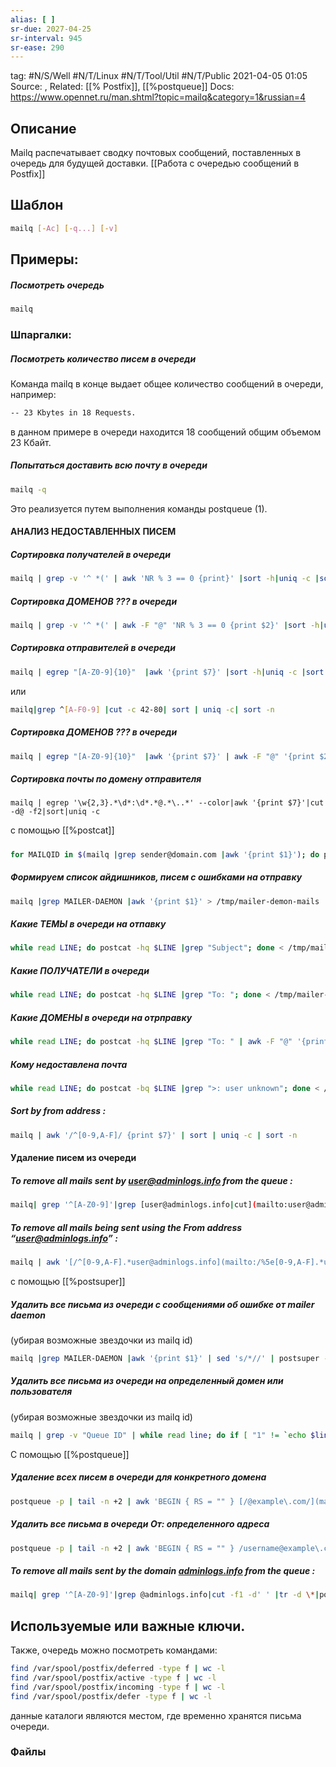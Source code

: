 ```yaml
---
alias: [ ]
sr-due: 2027-04-25
sr-interval: 945
sr-ease: 290
---
```

tag: #N/S/Well #N/T/Linux #N/T/Tool/Util #N/T/Public 
2021-04-05 01:05
Source: , 
Related: [[% Postfix]], [[%postqueue]]
Docs: https://www.opennet.ru/man.shtml?topic=mailq&category=1&russian=4

## Описание
Mailq распечатывает сводку почтовых сообщений, поставленных в очередь для будущей доставки.
[[Работа с очередью сообщений в Postfix]]

## Шаблон
```bash
mailq [-Ac] [-q...] [-v]  
```
## Примеры: 
##### Посмотреть очередь
```bash
mailq 
```
### Шпаргалки:
##### Посмотреть количество писем в очереди
Команда mailq в конце выдает общее количество сообщений в очереди, например:
```bash
-- 23 Kbytes in 18 Requests.
```
 в данном примере в очереди находится 18 сообщений общим объемом 23 Кбайт.
##### Попытаться доставить всю почту в очереди
```bash
mailq -q
```
Это реализуется путем выполнения команды postqueue (1).

#### АНАЛИЗ НЕДОСТАВЛЕННЫХ ПИСЕМ
##### Сортировка получателей в очереди
```bash
mailq | grep -v '^ *(' | awk 'NR % 3 == 0 {print}' |sort -h|uniq -c |sort -h
```
##### Сортировка ДОМЕНОВ ??? в очереди
```bash
mailq | grep -v '^ *(' | awk -F "@" 'NR % 3 == 0 {print $2}' |sort -h|uniq -c |sort -h
```
##### Сортировка отправителей в очереди
```bash
mailq | egrep "[A-Z0-9]{10}"  |awk '{print $7}' |sort -h|uniq -c |sort -h
```
или
```bash
mailq|grep ^[A-F0-9] |cut -c 42-80| sort | uniq -c| sort -n
```
##### Cортировка ДОМЕНОВ ??? в очереди
```bash
mailq | egrep "[A-Z0-9]{10}"  |awk '{print $7}' | awk -F "@" '{print $2}'|sort -h|uniq -c |sort -h
```
##### Сортировка почты по домену отправителя
```
mailq | egrep '\w{2,3}.*\d*:\d*.*@.*\..*' --color|awk '{print $7}'|cut -d@ -f2|sort|uniq -c
```

с помощью [[%postcat]]
##### 
```bash
for MAILQID in $(mailq |grep sender@domain.com |awk '{print $1}'); do postcat -hq $MAILQID |grep "^To: "; done
```
##### Формируем список айдишников, писем с ошибками на отправку
```bash
mailq |grep MAILER-DAEMON |awk '{print $1}' > /tmp/mailer-demon-mails
```
##### Какие ТЕМЫ в очереди на отпавку
```bash
while read LINE; do postcat -hq $LINE |grep "Subject"; done < /tmp/mailer-demon-mails | uniq -c
```
##### Какие ПОЛУЧАТЕЛИ в очереди
```bash
while read LINE; do postcat -hq $LINE |grep "To: "; done < /tmp/mailer-demon-mails |sort |uniq -c |sort -h
```
##### Какие ДОМЕНЫ в очереди на отрправку
```bash
while read LINE; do postcat -hq $LINE |grep "To: " | awk -F "@" '{print $2}'; done < /tmp/mailer-demon-mails |sort |uniq -c |sort -h
```
##### Кому недоставлена почта
```bash
while read LINE; do postcat -bq $LINE |grep ">: user unknown"; done < /tmp/mailer-demon-mails |sort -h |uniq -c |sort -h
```
##### Sort by from address :
```bash
mailq | awk '/^[0-9,A-F]/ {print $7}' | sort | uniq -c | sort -n
```


#### Удаление писем из очереди
##### To remove all mails sent by [user@adminlogs.info](mailto:user@adminlogs.info) from the queue :
```bash
mailq| grep '^[A-Z0-9]'|grep [user@adminlogs.info|cut](mailto:user@adminlogs.info|cut) -f1 -d' ' |tr -d \*|postsuper -d -
```
##### To remove all mails being sent using the From address “[user@adminlogs.info](mailto:user@adminlogs.info)” :
```bash
mailq | awk '[/^[0-9,A-F].*user@adminlogs.info](mailto:/%5e[0-9,A-F].*user@adminlogs.info) / {print $1}' | cut -d '!' -f 1 | postsuper -d -
```

с помощью [[%postsuper]]
##### Удалить все письма из очереди с сообщениями об ошибке от mailer daemon
(убирая возможные звездочки из mailq id)  
```bash
mailq |grep MAILER-DAEMON |awk '{print $1}' | sed 's/*//' | postsuper -d -
```
##### Удалить все письма из очереди на определенный домен или пользователя
(убирая возможные звездочки из mailq id)  
```bash
mailq | grep -v "Queue ID" | while read line; do if [ "1" != `echo $line | wc -m` ]; then echo -n " "$line; else echo""; fi ; done | grep "Connection frequency limited" | grep '@news.ubisoft.com' | awk '{print $1}' | sed 's/*//' | postsuper -d -
```

С помощью [[%postqueue]]
##### Удаление всех писем в очереди для конкретного домена
```bash
postqueue -p | tail -n +2 | awk 'BEGIN { RS = "" } [/@example\.com/](mailto:/@example\.com/) { print $1 }' | tr -d '*!' | postsuper -d -
```
##### Удалить все письма в очереди От: определенного адреса
```bash
postqueue -p | tail -n +2 | awk 'BEGIN { RS = "" } /username@example\.com/ { print $1 }' | tr -d '*!' | postsuper -d -
```

##### To remove all mails sent by the domain [adminlogs.info](http://www.adminlogs.info/) from the queue : 
```bash
mailq| grep '^[A-Z0-9]'|grep @adminlogs.info|cut -f1 -d' ' |tr -d \*|postsuper -d -
```

## Используемые или важные ключи.
Также, очередь можно посмотреть командами:
```bash 
find /var/spool/postfix/deferred -type f | wc -l
find /var/spool/postfix/active -type f | wc -l
find /var/spool/postfix/incoming -type f | wc -l
find /var/spool/postfix/defer -type f | wc -l
```
 данные каталоги являются местом, где временно хранятся письма очереди.
 
### Файлы